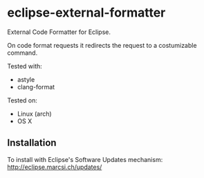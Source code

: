 eclipse-external-formatter
=========================

External Code Formatter for Eclipse. 

On code format requests it redirects the request to a costumizable command.

Tested with:
- astyle
- clang-format

Tested on:
- Linux (arch)
- OS X

Installation
------------

To install with Eclipse's Software Updates mechanism:
http://eclipse.marcsi.ch/updates/


